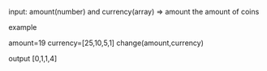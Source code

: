 input: amount(number) and currency(array) => amount the amount of coins

example

amount=19
currency=[25,10,5,1]
change(amount,currency)

output
[0,1,1,4]